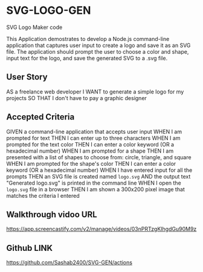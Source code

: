 # SVG-LOGO-GEN
SVG Logo Maker code

This Application demostrates to develop a Node.js command-line application that captures user input to create a logo and save it as an SVG file. The application should prompt the user to choose a color and shape, input text for the logo, and save the generated SVG to a .svg file.

## User Story

AS a freelance web developer
I WANT to generate a simple logo for my projects
SO THAT I don't have to pay a graphic designer

## Accepted Criteria

GIVEN a command-line application that accepts user input
WHEN I am prompted for text
THEN I can enter up to three characters
WHEN I am prompted for the text color
THEN I can enter a color keyword (OR a hexadecimal number)
WHEN I am prompted for a shape
THEN I am presented with a list of shapes to choose from: circle, triangle, and square
WHEN I am prompted for the shape's color
THEN I can enter a color keyword (OR a hexadecimal number)
WHEN I have entered input for all the prompts
THEN an SVG file is created named `logo.svg`
AND the output text "Generated logo.svg" is printed in the command line
WHEN I open the `logo.svg` file in a browser
THEN I am shown a 300x200 pixel image that matches the criteria I entered

## Walkthrough vidoo URL
https://app.screencastify.com/v2/manage/videos/03nPRTzgKIhgdGu90M9z

## Github LINK
https://github.com/Sashab2400/SVG-GEN/actions